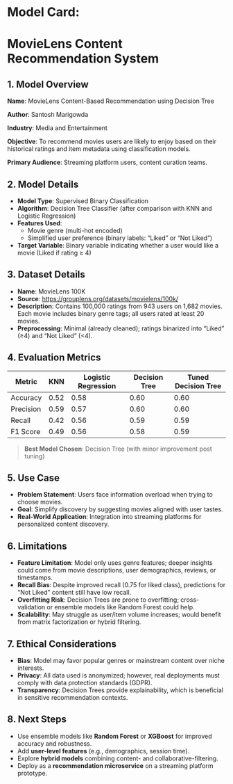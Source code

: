 # **Model Card:**

# **MovieLens Content Recommendation System**

## **1.** **Model Overview**

**Name**: MovieLens Content-Based Recommendation using Decision Tree

**Author**: Santosh Marigowda

**Industry**: Media and Entertainment

**Objective**: To recommend movies users are likely to enjoy based on their historical ratings and item metadata using classification models.

**Primary Audience**: Streaming platform users, content curation teams.

## **2.** **Model Details**

- **Model Type**: Supervised Binary Classification
- **Algorithm**: Decision Tree Classifier (after comparison with KNN and Logistic Regression)
- **Features Used**:
  - Movie genre (multi-hot encoded)
  - Simplified user preference (binary labels: “Liked” or “Not Liked”)
- **Target Variable**: Binary variable indicating whether a user would like a movie (Liked if rating ≥ 4)

## **3.** **Dataset Details**

- **Name**: MovieLens 100K
- **Source**: https://grouplens.org/datasets/movielens/100k/
- **Description**: Contains 100,000 ratings from 943 users on 1,682 movies. Each movie includes binary genre tags; all users rated at least 20 movies.
- **Preprocessing**: Minimal (already cleaned); ratings binarized into “Liked” (≥4) and “Not Liked” (<4).

## **4.** **Evaluation Metrics**

| **Metric** | **KNN** | **Logistic Regression** | **Decision Tree** | **Tuned Decision Tree** |
| ---------- | ------- | ----------------------- | ----------------- | ----------------------- |
| Accuracy   | 0.52    | 0.58                    | 0.60              | 0.60                    |
| Precision  | 0.59    | 0.57                    | 0.60              | 0.60                    |
| Recall     | 0.42    | 0.56                    | 0.59              | 0.59                    |
| F1 Score   | 0.49    | 0.56                    | 0.58              | 0.59                    |

> **Best Model Chosen**: Decision Tree (with minor improvement post tuning)

## **5.** **Use Case**

- **Problem Statement**: Users face information overload when trying to choose movies.
- **Goal**: Simplify discovery by suggesting movies aligned with user tastes.
- **Real-World Application**: Integration into streaming platforms for personalized content discovery.

## **6.** **Limitations**

- **Feature Limitation**: Model only uses genre features; deeper insights could come from movie descriptions, user demographics, reviews, or timestamps.
- **Recall Bias**: Despite improved recall (0.75 for liked class), predictions for “Not Liked” content still have low recall.
- **Overfitting Risk**: Decision Trees are prone to overfitting; cross-validation or ensemble models like Random Forest could help.
- **Scalability**: May struggle as user/item volume increases; would benefit from matrix factorization or hybrid filtering.

## **7.** **Ethical Considerations**

- **Bias**: Model may favor popular genres or mainstream content over niche interests.
- **Privacy**: All data used is anonymized; however, real deployments must comply with data protection standards (GDPR).
- **Transparency**: Decision Trees provide explainability, which is beneficial in sensitive recommendation contexts.

## **8.** **Next Steps**

- Use ensemble models like **Random Forest** or **XGBoost** for improved accuracy and robustness.
- Add **user-level features** (e.g., demographics, session time).
- Explore **hybrid models** combining content- and collaborative-filtering.
- Deploy as a **recommendation microservice** on a streaming platform prototype.